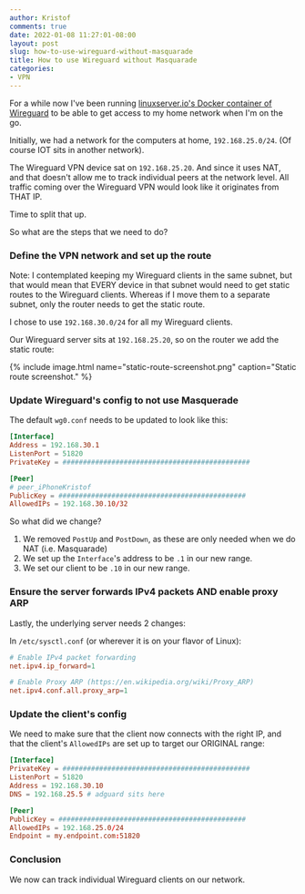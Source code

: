 ```yaml
---
author: Kristof
comments: true
date: 2022-01-08 11:27:01-08:00
layout: post
slug: how-to-use-wireguard-without-masquarade
title: How to use Wireguard without Masquarade
categories:
- VPN
---
```

For a while now I've been running [linuxserver.io's Docker container of Wireguard](https://docs.linuxserver.io/images/docker-wireguard) to be able to get access to my home network when I'm on the go.

Initially, we had a network for the computers at home, `192.168.25.0/24`. (Of course IOT sits in another network).

The Wireguard VPN device sat on `192.168.25.20`. And since it uses NAT, and that doesn't allow me to track individual peers at the network level. All traffic coming over the Wireguard VPN would look like it originates from THAT IP.

Time to split that up. 

So what are the steps that we need to do? 

### Define the VPN network and set up the route
Note: I contemplated keeping my Wireguard clients in the same subnet, but that would mean that EVERY device in that subnet would need to get static routes to the Wireguard clients. Whereas if I move them to a separate subnet, only the router needs to get the static route.

I chose to use `192.168.30.0/24` for all my Wireguard clients.

Our Wireguard server sits at `192.168.25.20`, so on the router we add the static route:

{% include image.html name="static-route-screenshot.png" caption="Static route screenshot." %}

### Update Wireguard's config to not use Masquerade
The default `wg0.conf` needs to be updated to look like this:

```conf
[Interface]
Address = 192.168.30.1
ListenPort = 51820
PrivateKey = ##############################################

[Peer]
# peer_iPhoneKristof
PublicKey = ##############################################
AllowedIPs = 192.168.30.10/32
```

So what did we change? 

1. We removed `PostUp` and `PostDown`, as these are only needed when we do NAT (i.e. Masquarade)
1. We set up the `Interface`'s address to be `.1` in our new range.
1. We set our client to be `.10` in our new range.

### Ensure the server forwards IPv4 packets AND enable proxy ARP
Lastly, the underlying server needs 2 changes:

In `/etc/sysctl.conf` (or wherever it is on your flavor of Linux):

```conf
# Enable IPv4 packet forwarding
net.ipv4.ip_forward=1

# Enable Proxy ARP (https://en.wikipedia.org/wiki/Proxy_ARP)
net.ipv4.conf.all.proxy_arp=1
```

### Update the client's config

We need to make sure that the client now connects with the right IP, and that the client's `AllowedIPs` are set up to target our ORIGINAL range:


```conf
[Interface]
PrivateKey = ##############################################
ListenPort = 51820
Address = 192.168.30.10
DNS = 192.168.25.5 # adguard sits here

[Peer]
PublicKey = ##############################################
AllowedIPs = 192.168.25.0/24
Endpoint = my.endpoint.com:51820
```

### Conclusion
We now can track individual Wireguard clients on our network. 

